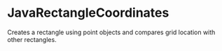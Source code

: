 # JavaRectangleCoordinates
Creates a rectangle using point objects and compares grid location with other rectangles.
